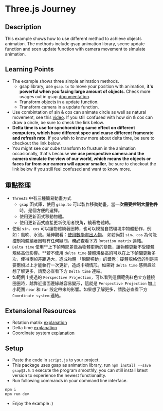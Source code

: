 # Three.js Journey

## Description

This example shows how to use different method to achieve objects animation. The methods include gsap animation library, scene update function and 
scen update function with camera movement to simulate animation.

## Learning Points

* The example shows three simple animation methods.
    * gsap library, use `gsap.to` to move your position with animation, **it's powerful when you facing large amount of objects**. Check more
    usages out in gsap [documentation](https://greensock.com/docs/).
    * Transform objects in a update function.
    * Transform camera in a update function.
* Use combintation of sin & cos can animate circle as well as natural movement, see this [video](https://www.youtube.com/watch?v=8--5LwHRhjk&t=4s).
If you still confused with how sin & cos can draw a circle, be sure to check the link below.
* **Delta time is use for synchornizing same effect on different computers, which have different spec and cuase different framerate and refresh rate**.
If you wish to know more about delta time, be sure to checkout the link below.
* You might see our cube transform to frustum in the animation occasionally, that's because **we use perspective camera and the camera simulate the view
of our world, which means the objects or faces far from our camera will appear smaller**, be sure to checkout the link below if you still feel confused
and want to know more.

## 重點整理

* `ThreeJS` 中有三種簡易動畫方式
    * `gsap` 函式庫，使用 `gsap.to` 可以製作移動動畫，當**一次需要控制大量物件**時，是個方便的選擇。
    * 使用更新函式移動物體。
    * 使用更新函式直接更新使用者視角，繞著物體轉。
* 使用 `sin`、`cos` 可以讓物體繞著圈轉，也可以模擬自然環境中物體動作，例如：風吹、水流。延伸觀看：[使用數學畫出人物](https://www.youtube.com/watch?v=8--5LwHRhjk&t=4s)。
如若尚對 `sin`、`cos` 為何能控制物體繞著圈轉有任何疑問，務必查看下方 `Rotation matrix` 連結。
* `Delta time` 使用**上下幀時間差做為物體更新的變數，讓物體更新不受硬體規格高低影響。**若不使用 `delta time` 硬體規格高的可以在上下幀間更新多次，使得兩幀差距過大，造成物體
「瞬間移動」的錯覺；硬體規格低的則是需要兩幀以上才能執行一次更新，造成卡頓情形。如果對 `delta time` 感興趣並想了解更多，請務必查看下方 `Delta time` 連結。
* 如範例 1 提過的 `Perspective Projection`，可以看到這個範例紅色立方體繞圈圈時，越靠近畫面邊緣越容易變形，這就是 `Perspective Projection` 加上小範圍 `near` 和 `far` 
設定帶來的影響。如果想了解更多，請務必查看下方 `Coordinate system` 連結。

## Extensional Resources

* Rotation matrix [explanation](https://silverwind1982.pixnet.net/blog/post/165223625-%E6%97%8B%E8%BD%89%E7%9F%A9%E9%99%A3-%28rotation-matrix%29)
* Delta time [explanation](https://gafferongames.com/post/fix_your_timestep/)
* Coordinate system [explanation](https://ithelp.ithome.com.tw/articles/10245073)

## Setup

* Paste the code in `script.js` to your project.
* This package uses gsap as animation library, run `npm install --save gsap@3.5.1` execute the program smoothly, you can still install latest version
to experience the newest functionailty.
* Run following commands in your command line interface.

```bash
npm i
npm run dev
```

* Enjoy the example :)
